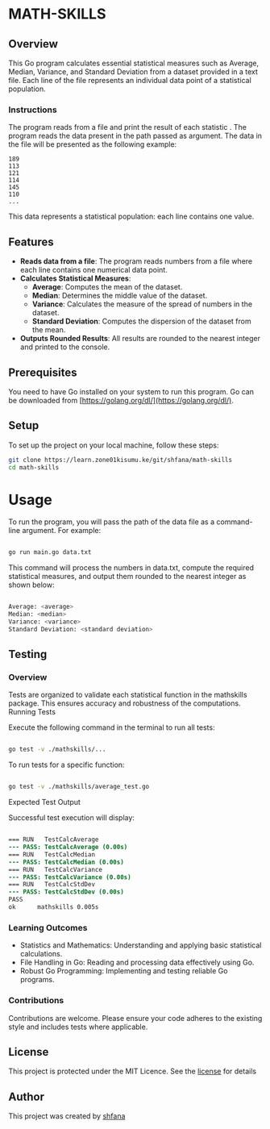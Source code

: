 # MATH-SKILLS

## Overview
This Go program calculates essential statistical measures such as Average, Median, Variance, and Standard Deviation from a dataset provided in a text file. Each line of the file represents an individual data point of a statistical population.

### Instructions
The program reads from a file and print the result of each statistic . The program reads the data present in the path passed as argument. The data in the file will be presented as the following example:
```
189
113
121
114
145
110
...
```

This data represents a statistical population: each line contains one value.


## Features
- **Reads data from a file**: The program reads numbers from a file where each line contains one numerical data point.
- **Calculates Statistical Measures**:
  - **Average**: Computes the mean of the dataset.
  - **Median**: Determines the middle value of the dataset.
  - **Variance**: Calculates the measure of the spread of numbers in the dataset.
  - **Standard Deviation**: Computes the dispersion of the dataset from the mean.
- **Outputs Rounded Results**: All results are rounded to the nearest integer and printed to the console.

## Prerequisites
You need to have Go installed on your system to run this program. Go can be downloaded from [https://golang.org/dl/](https://golang.org/dl/).

## Setup
To set up the project on your local machine, follow these steps:

```bash
git clone https://learn.zone01kisumu.ke/git/shfana/math-skills
cd math-skills
```
# Usage

To run the program, you will pass the path of the data file as a command-line argument. For example:

```bash

go run main.go data.txt

```
This command will process the numbers in data.txt, compute the required statistical measures, and output them rounded to the nearest integer as shown below:

```bash

Average: <average>
Median: <median>
Variance: <variance>
Standard Deviation: <standard deviation>
```
## Testing

### Overview

Tests are organized to validate each statistical function in the mathskills package. This ensures accuracy and robustness of the computations.
Running Tests

Execute the following command in the terminal to run all tests:

```bash

go test -v ./mathskills/...

```

To run tests for a specific function:

```bash

go test -v ./mathskills/average_test.go
```

Expected Test Output

Successful test execution will display:

```diff

=== RUN   TestCalcAverage
--- PASS: TestCalcAverage (0.00s)
=== RUN   TestCalcMedian
--- PASS: TestCalcMedian (0.00s)
=== RUN   TestCalcVariance
--- PASS: TestCalcVariance (0.00s)
=== RUN   TestCalcStdDev
--- PASS: TestCalcStdDev (0.00s)
PASS
ok      mathskills 0.005s
```
### Learning Outcomes

  - Statistics and Mathematics: Understanding and applying basic statistical calculations.
  - File Handling in Go: Reading and processing data effectively using Go.
  - Robust Go Programming: Implementing and testing reliable Go programs.

### Contributions

Contributions are welcome. Please ensure your code adheres to the existing style and includes tests where applicable.
 
 ## License 
 This project is protected under the MIT Licence. See the [license](LICENSE) for details

 ## Author
 This project was created by [shfana](https://github.com/Wambita)
